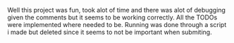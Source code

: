 Well this project was fun, took alot of time and there was alot of debugging 
given the comments but it seems to be working correctly. All the TODOs were implemented where needed to be. Running was done through a script i made but deleted since it seems to not be important when submiting. 